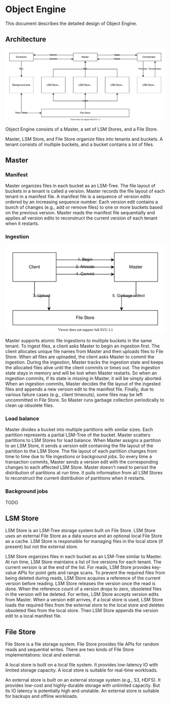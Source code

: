 # Object Engine

This document describes the detailed design of Object Engine.

## Architecture

![Architecture](images/object-engine-architecture.drawio.svg)

Object Engine consists of a Master, a set of LSM Stores, and a File Store.

Master, LSM Store, and File Store organize files into tenants and buckets. A tenant consists of multiple buckets, and a bucket contains a lot of files.

## Master

### Manifest

Master organizes files in each bucket as an LSM-Tree. The file layout of buckets in a tenant is called a version. Master records the file layout of each tenant in a manifest file. A manifest file is a sequence of version edits ordered by an increasing sequence number. Each version edit contains a bunch of changes (e.g., add or remove files) to one or more buckets based on the previous version. Master reads the manifest file sequentially and applies all version edits to reconstruct the current version of each tenant when it restarts.

### Ingestion

![Ingestion](images/object-engine-ingestion.drawio.svg)

Master supports atomic file ingestions to multiple buckets in the same tenant. To ingest files, a client asks Master to begin an ingestion first. The client allocates unique file names from Master and then uploads files to File Store. When all files are uploaded, the client asks Master to commit the ingestion. During the ingestion, Master tracks the ingestion state and keeps the allocated files alive until the client commits or times out. The ingestion state stays in memory and will be lost when Master restarts. So when an ingestion commits, if its state is missing in Master, it will be simply aborted. When an ingestion commits, Master decides the file layout of the ingested files and appends a new version edit to the manifest file. Finally, due to various failure cases (e.g., client timeouts), some files may be left uncommitted in File Store. So Master runs garbage collection periodically to clean up obsolete files.

### Load balance

Master divides a bucket into multiple partitions with similar sizes. Each partition represents a partial LSM-Tree of the bucket. Master scatters partitions to LSM Stores for load balance. When Master assigns a partition to an LSM Store, it sends a version edit containing the file layout of the partition to the LSM Store. The file layout of each partition changes from time to time due to file ingestions or background jobs. So every time a transaction commits, Master sends a version edit with the corresponding changes to each affected LSM Store. Master doesn't need to persist the distribution of partitions at run time. It pulls information from all LSM Stores to reconstruct the current distribution of partitions when it restarts.

### Background jobs

TODO

## LSM Store

LSM Store is an LSM-Tree storage system built on File Store. LSM Store uses an external File Store as a data source and an optional local File Store as a cache. LSM Store is responsible for managing files in the local store (if present) but not the external store.

LSM Store organizes files in each bucket as an LSM-Tree similar to Master. At run time, LSM Store maintains a list of live versions for each tenant. The current version is at the end of the list. For reads, LSM Store provides key-value APIs for point gets and range scans. To prevent the required files from being deleted during reads, LSM Store acquires a reference of the current version before reading. LSM Store releases the version once the read is done. When the reference count of a version drops to zero, obsoleted files in the version will be deleted. For writes, LSM Store accepts version edits from Master. When a version edit arrives, if a local store is used, LSM Store loads the required files from the external store to the local store and deletes obsoleted files from the local store. Then LSM Store appends the version edit to a local manifest file.

## File Store

File Store is a file storage system. File Store provides file APIs for random reads and sequential writes. There are two kinds of File Store implementations: local and external.

A local store is built on a local file system. It provides low-latency IO with limited storage capacity. A local store is suitable for real-time workloads.

An external store is built on an external storage system (e.g., S3, HDFS). It provides low-cost and highly-durable storage with unlimited capacity. But its IO latency is potentially high and unstable. An external store is suitable for backups and offline workloads.
